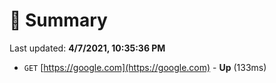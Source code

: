 # 📖 Summary
Last updated: **4/7/2021, 10:35:36 PM**

- `GET` [https://google.com](https://google.com) - **Up** (133ms)
